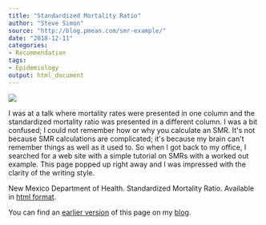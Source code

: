 ```yaml
---
title: "Standardized Mortality Ratio"
author: "Steve Simon"
source: "http://blog.pmean.com/smr-example/"
date: "2018-12-11"
categories:
- Recommendation
tags:
- Epidemiology
output: html_document
---
```


![](http://www.pmean.com/new-images/18/smr-example01.png)

<!---More--->

I was at a talk where mortality rates were presented in one column and the standardized mortality ratio was presented in a different column. I was a bit confused; I could not remember how or why you calculate an SMR. It's not because SMR calculations are complicated; it's because my brain can't remember things as well as it used to. So when I got back to my office, I searched for a web site with a simple tutorial on SMRs with a worked out example. This page popped up right away and I was impressed with the clarity of the writing style.

New Mexico Department of Health. Standardized Mortality Ratio. Available in [html format][nmd1].

You can find an [earlier version][sim1] of this page on my [blog][sim2].

[sim1]: http://blog.pmean.com/smr-example/
[sim2]: http://blog.pmean.com

[nmd1]: https://ibis.health.state.nm.us/resource/SMR_ISR.html

